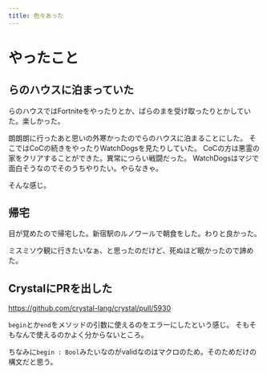```yaml
---
title: 色々あった
---
```


# やったこと

## らのハウスに泊まっていた

らのハウスではFortniteをやったりとか、ぱらのまを受け取ったりとかしていた。楽しかった。

朗朗朗に行ったあと思いの外寒かったのでらのハウスに泊まることにした。
そこではCoCの続きをやったりWatchDogsを見たりしていた。
CoCの方は悪霊の家をクリアすることができた。異常につらい戦闘だった。
WatchDogsはマジで面白そうなのでそのうちやりたい。やらなきゃ。

そんな感じ。

## 帰宅

目が覚めたので帰宅した。新宿駅のルノワールで朝食をした。わりと良かった。

ミスミソウ観に行きたいなぁ、と思ったのだけど、死ぬほど眠かったので諦めた。

## CrystalにPRを出した

https://github.com/crystal-lang/crystal/pull/5930

`begin`とか`end`をメソッドの引数に使えるのをエラーにしたという感じ。
そもそもなんで使えるのかよく分からないところ。

ちなみに`begin : Bool`みたいなのがvalidなのはマクロのため。そのためだけの構文だと思う。
